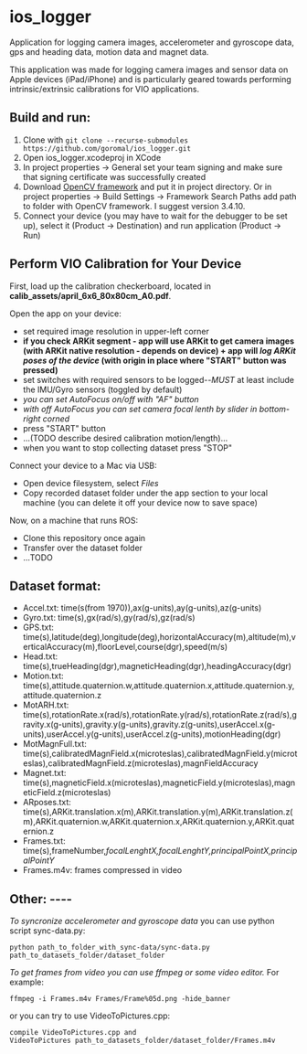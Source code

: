 # ios_logger
Application for logging camera images, accelerometer and gyroscope data,  gps and heading data, motion data and magnet data. 

This application was made for logging camera images and sensor data on Apple devices (iPad/iPhone) and is particularly geared towards performing intrinsic/extrinsic calibrations for VIO applications.

## Build and run:
1. Clone with ```git clone --recurse-submodules https://github.com/goromal/ios_logger.git```
2. Open ios_logger.xcodeproj in XCode
3. In project properties -> General set your team signing and make sure that signing certificate was successfully created
4. Download [OpenCV framework](https://sourceforge.net/projects/opencvlibrary/files/) and put it in project directory. 
  Or in project properties -> Build Settings -> Framework Search Paths add path to folder with OpenCV framework. 
  I suggest version 3.4.10.
5. Connect your device (you may have to wait for the debugger to be set up), select it (Product -> Destination) and run application (Product -> Run)

## Perform VIO Calibration for Your Device

First, load up the calibration checkerboard, located in **calib_assets/april_6x6_80x80cm_A0.pdf**.

Open the app on your device:

* set required image resolution in upper-left corner
* **if you check ARKit segment - app will use ARKit to get camera images (with ARKit native resolution - depends on device) + app will _log ARKit poses of the device_ (with origin in place where "START" button was pressed)**
* set switches with required sensors to be logged--_MUST_ at least include the IMU/Gyro sensors (toggled by default)
* _you can set AutoFocus on/off with "AF" button_
* _with off AutoFocus you can set camera focal lenth by slider in bottom-right corned_
* press "START" button
* ...(TODO describe desired calibration motion/length)...
* when you want to stop collecting dataset press "STOP"

Connect your device to a Mac via USB:

* Open device filesystem, select _Files_
* Copy recorded dataset folder under the app section to your local machine (you can delete it off your device now to save space)

Now, on a machine that runs ROS:

* Clone this repository once again
* Transfer over the dataset folder
* ...TODO

## Dataset format:
* Accel.txt: time(s(from 1970)),ax(g-units),ay(g-units),az(g-units)
* Gyro.txt: time(s),gx(rad/s),gy(rad/s),gz(rad/s)
* GPS.txt: time(s),latitude(deg),longitude(deg),horizontalAccuracy(m),altitude(m),verticalAccuracy(m),floorLevel,course(dgr),speed(m/s)
* Head.txt: time(s),trueHeading(dgr),magneticHeading(dgr),headingAccuracy(dgr)
* Motion.txt: time(s),attitude.quaternion.w,attitude.quaternion.x,attitude.quaternion.y,attitude.quaternion.z
* MotARH.txt: time(s),rotationRate.x(rad/s),rotationRate.y(rad/s),rotationRate.z(rad/s),gravity.x(g-units),gravity.y(g-units),gravity.z(g-units),userAccel.x(g-units),userAccel.y(g-units),userAccel.z(g-units),motionHeading(dgr)
* MotMagnFull.txt: time(s),calibratedMagnField.x(microteslas),calibratedMagnField.y(microteslas),calibratedMagnField.z(microteslas),magnFieldAccuracy
* Magnet.txt: time(s),magneticField.x(microteslas),magneticField.y(microteslas),magneticField.z(microteslas)
* ARposes.txt: time(s),ARKit.translation.x(m),ARKit.translation.y(m),ARKit.translation.z(m),ARKit.quaternion.w,ARKit.quaternion.x,ARKit.quaternion.y,ARKit.quaternion.z
* Frames.txt: time(s),frameNumber,_focalLenghtX,focalLenghtY,principalPointX,principalPointY_
* Frames.m4v: frames compressed in video 

## Other: ----
_To syncronize accelerometer and gyroscope data_ you can use python script sync-data.py:
```
python path_to_folder_with_sync-data/sync-data.py path_to_datasets_folder/dataset_folder
```

_To get frames from video you can use ffmpeg or some video editor._
For example: 
```
ffmpeg -i Frames.m4v Frames/Frame%05d.png -hide_banner
```
or you can try to use VideoToPictures.cpp:
```
compile VideoToPictures.cpp and
VideoToPictures path_to_datasets_folder/dataset_folder/Frames.m4v
```
